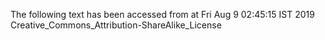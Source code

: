 The following text has been accessed from at Fri Aug 9 02:45:15 IST 2019
Creative_Commons_Attribution-ShareAlike_License

